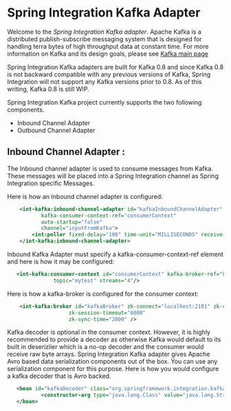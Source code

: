 Spring Integration Kafka Adapter
=================================================


Welcome to the *Spring Integration Kafka adapter*. Apache Kafka is a distributed publish-subscribe messaging system that is designed for handling terra bytes of high throughput
data at constant time. For more information on Kafka and its design goals, please see [Kafka main page](http://kafka.apache.org/)

Spring Integration Kafka adapters are built for Kafka 0.8 and since Kafka 0.8 is not backward compatible with any previous versions of Kafka, Spring Integration will not
support any Kafka versions prior to 0.8. As of this writing, Kafka 0.8 is still WIP.

Spring Integration Kafka project currently supports the two following components.

* Inbound Channel Adapter
* Outbound Channel Adapter

Inbound Channel Adapter :
-------------------------------------------------

The Inbound channel adapter is used to consume messages from Kafka. These messages will be placed into a Spring Integration channel as Spring Integration specific Messages.

Here is how an Inbound channel adapter is configured:

```xml
	<int-kafka:inbound-channel-adapter id="kafkaInboundChannelAdapter"
           kafka-consumer-context-ref="consumerContext"
           auto-startup="false"
           channel="inputFromKafka">
        <int:poller fixed-delay="100" time-unit="MILLISECONDS" receive-timeout="5000" max-messages-per-poll="1000"/>
    </int-kafka:inbound-channel-adapter>
```

Inbound Kafka Adapter must specify a kafka-consumer-context-ref element and here is how it may be configured:

```xml
   <int-kafka:consumer-context id="consumerContext" kafka-broker-ref="kafkaBroker" kafka-decoder="kafkaDecoder"
               topic="mytest" streams="4"/>
```

Here is how a kafka-broker is configured for the consumer context:

```xml
    <int-kafka:broker id="kafkaBroker" zk-connect="localhost:2181" zk-connection-timeout="6000"
                    zk-session-timeout="6000"
                    zk-sync-time="2000" />
```

Kafka decoder is optional in the consumer context. However, it is highly recommended to provide a decoder as otherwise Kafka would default to its built in
deserizlier which is a no-op decoder and the consumer would receive raw byte arrays. Spring Integration Kafka adapter gives Apache Avro based data serialization components
out of the box. You can use any serialization component for this purpose. Here is how you would configure a kafka decoder that is Avro backed.

```xml
   <bean id="kafkaDecoder" class="org.springframework.integration.kafka.serializer.avro.AvroBackedKafkaDecoder">
           <constructor-arg type="java.lang.Class" value="java.lang.String" />
   </bean>
```
